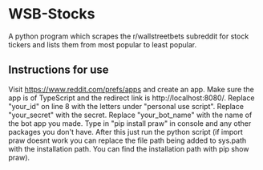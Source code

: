 # WSB-Stocks
A python program which scrapes the r/wallstreetbets subreddit for stock tickers and lists them from most popular to least popular.
## Instructions for use
Visit https://www.reddit.com/prefs/apps and create an app. Make sure the app is of TypeScript and the redirect link is http://localhost:8080/. Replace "your_id" on line 8 with the letters under "personal use script". Replace "your_secret" with the secret. Replace "your_bot_name" with the name of the bot app you made. Type in "pip install praw" in console and any other packages you don't have. After this just run the python script (if import praw doesnt work you can replace the file path being added to sys.path with the installation path. You can find the installation path with pip show praw).
